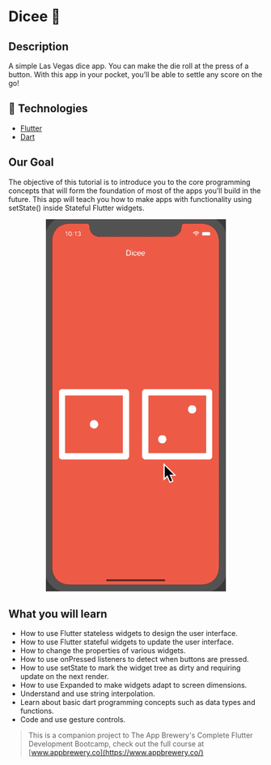 
# Dicee 🎲

## Description

A simple Las Vegas dice app. You can make the die roll at the press of a button. With this app in your pocket, you’ll be able to settle any score on the go!

## 🚀 Technologies

  - [Flutter](https://flutter.dev/docs/development/tools/sdk/releases)
  - [Dart](https://dart.dev/get-dart)
  
## Our Goal

The objective of this tutorial is to introduce you to the core programming concepts that will form the foundation of most of the apps you’ll build in the future. This app will teach you how to make apps with functionality using setState() inside Stateful Flutter widgets.

<p align='center'>
<img src='https://github.com/mschneider86/dicee-flutter/blob/master/images/dicee-demo.gif' alt='Finished App' />
  </p>


## What you will learn

- How to use Flutter stateless widgets to design the user interface.
- How to use Flutter stateful widgets to update the user interface.
- How to change the properties of various widgets.
- How to use onPressed listeners to detect when buttons are pressed.
- How to use setState to mark the widget tree as dirty and requiring update on the next render.
- How to use Expanded to make widgets adapt to screen dimensions.
- Understand and use string interpolation.
- Learn about basic dart programming concepts such as data types and functions.
- Code and use gesture controls.

>This is a companion project to The App Brewery's Complete Flutter Development Bootcamp, check out the full course at [www.appbrewery.co](https://www.appbrewery.co/)

